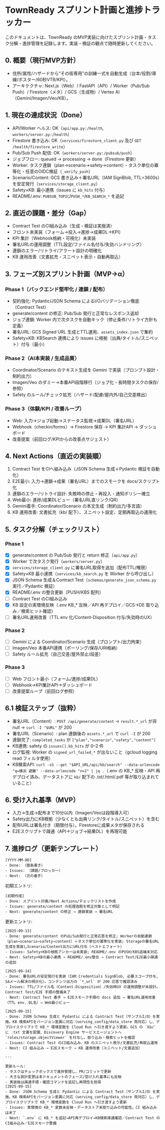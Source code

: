 # TownReady スプリント計画と進捗トラッカー

このドキュメントは、TownReady のMVP実装に向けたスプリント計画・タスク分解・進捗管理を記録します。実装・検証の観点で随時更新してください。

## 0. 概要（現行MVP方針）
- 住所/属性/ハザードから“その街専用”の訓練一式を自動生成（台本/役割/導線/ポスター/60秒VTR/KPI）。
- アーキテクチャ: Next.js（Web）/ FastAPI（API）/ Worker（Pub/Sub Push）/ Firestore（メタ）/ GCS（生成物）/ Vertex AI（Gemini/Imagen/Veo/KB）。

## 1. 現在の達成状況（Done）
- API/Worker ヘルス: OK（`api/app.py:/health`, `workers/server.py:/health`）
- Firestore 書き込み: OK（`services/firestore_client.py` 及び `GET /health/firestore_write`）
- Pub/Sub Push 配信: OK（`workers/server.py:/pubsub/push`）
- ジョブフロー: queued → processing → done（Firestore 更新）
- Worker: タスク連鎖（plan→scenario→safety→content）・タスク単位の冪等化・任意のOIDC検証（`_verify_push`）
- Scenario/Content: GCS 書き込み＋署名URL（IAM SignBlob, TTL=3600s）を安定発行（`services/storage_client.py`）
- Safety×KB: 最小連携（issues に `kb_hits` 付与）
- README/.env: `PUBSUB_TOPIC`/`PUSH_*`/`KB_SEARCH_*` を追記

## 2. 直近の課題・差分（Gap）
- Contract Test のCI組み込み（生成・検証は実施済）
- フロント未実装（フォーム→投入→進捗→成果DL→KPI）
- KPI 集計（Webhook格納・可視化）未実装
- 署名URLの運用調整（TTL設定/ファイル名付与/失効ハンドリング）
- 連鎖のエラー/リトライ/アラート設計の明確化
- KB 運用改善（文書拡充・スニペット表示・自動再取込）

## 3. フェーズ別スプリント計画（MVP→α）

### Phase 1（バックエンド堅牢化 / 連鎖 / 配布）
- 契約強化: Pydantic/JSON Schema によるI/Oバリデーション徹底（Contract Test）
- generate/content の修正: Pub/Sub 発行と正常なレスポンス返却
- ジョブ連鎖: Worker 内で次タスクを自動キック（停止条件/リトライ方針も定義）
- 署名URL: GCS Signed URL 生成とTTL運用、`assets_index.json` で集約
- Safety×KB: KBSearch 連携により issues に根拠（出典/タイトル/スニペット）付与（最小）

### Phase 2（AI本実装 / 生成品質）
- Coordinator/Scenario のテキスト生成を Gemini で実装（プロンプト設計・制約出力）
- Imagen/Veo のダミー→本番API段階移行（ジョブ化・長時間タスクの保存/参照）
- Safety のルール/チェック拡充（ハザード/配慮/屋内外/自己交差検出）

### Phase 3（体験/KPI / 改善ループ）
- Web: 入力→ジョブ起動→ステータス監視→成果DL（署名URL）
- Webhook（checkin/forms）→ Firestore 保存 → KPI 集計API → ダッシュボード
- 改善提案（前回ログ/KPIからの改善点サジェスト）

## 4. Next Actions（直近の実装順）
1) Contract Test をCIへ組み込み（JSON Schema 生成＋Pydantic 検証を自動化）
2) E2E最小: 入力→連鎖→成果（署名URL）までのスモークを docs/スクリプト化
3) 連鎖のエラー/リトライ設計: 失敗時の停止・再投入・通知ポリシー確立
4) Web最小: 進捗/成果DLビュー（署名URL直リンク/QR）
5) Gemini着手: Coordinator/Scenario の本文生成（制約出力/多言語）
6) KB 運用改善: 文書拡充（kb/ 配下）、スニペット設定、定期再取込の運用化

## 5. タスク分解（チェックリスト）

### Phase 1
- [x] generate/content の Pub/Sub 発行と return 修正（`api/app.py`）
- [x] Worker で次タスク発行（`workers/server.py`）
- [x] `services/storage_client.py` に署名URL取得を追加（配布TTL/権限）
- [x] Safety×KB 最小連携（`services/kb_search.py` を Worker から呼び出し）
- [x] JSON Schema 生成＆Contract Test（`schemas/generate_json_schema.py` 実行／Pydantic 検証）
 - [x] README/.env の整合更新（PUSH/KBS 配列）
 - [ ] Contract Test のCI組み込み
 - [x] KB 設定の実環境反映（.env KB_* 反映／API 再デプロイ／GCS→DE 取り込み／検索ヒット確認）
 - [ ] 署名URL運用改善（TTL env 化/Content-Disposition 付与/失効時のUX）

### Phase 2
- [ ] Gemini による Coordinator/Scenario 生成（プロンプト/出力拘束）
- [ ] Imagen/Veo 本番API連携（ポーリング/保存/URI格納）
- [ ] Safety ルール拡充（自己交差/屋外禁止/段差）

### Phase 3
- [ ] Web フロント最小（フォーム/進捗/成果DL）
- [ ] Webhook→KPI集計API→ダッシュボード
- [ ] 改善提案ループ（前回ログ参照）

## 6.1 検証ステップ（抜粋）
- 署名URL（Content）: `POST /api/generate/content` → `result.*_url` が非 null → `curl -I "$URL"` が 200
- 署名URL（Scenario）: plan 連鎖後の `assets.*_url` で `curl -I` が 200
- 連鎖完了: `completed_tasks` が `["plan","scenario","safety","content"]`
- KB連携: safety の `issues[].kb_hits` が 0–2 件
- ログ監視: Worker の `signed_url_failed_*` が出ないこと（gcloud logging read フィルタ使用）
 - KB検索API: `curl -sS --get "$API_URL/api/kb/search" --data-urlencode "q=横浜 避難" --data-urlencode "n=2" | jq .`（.env の KB_* 反映・API 再デプロイ済み、データストアに `kb/` 配下の .txt/.html/.pdf 等が取り込まれていること）

## 6. 受け入れ基準（MVP）
- 入力→生成→配布まで10分以内（Imagen/Veoは段階導入可）
- Safety出力にKB根拠（少なくとも出典リンク/タイトル/スニペット）を含む
- 配布URLは署名付き（期限付与）。Firestoreに成果メタが保存される
- E2Eスクリプトで疎通（API→ジョブ→結果DL）を再現可能

## 7. 進捗ログ（更新テンプレート）

```
[YYYY-MM-DD]
- Done: （箇条書き）
- Issues: （課題/ブロッカー）
- Next: （次の着手）
```

初期エントリ:

```
[初期作成]
- Done: スプリント計画/Next Actions/チェックリストを作成
- Issues: generate/content の処理逸脱を修正対象として明記
- Next: generate/content の修正 → 連鎖実装 → 署名URL
```

更新エントリ:

```
[2025-09-13]
- Done: generate/content のPub/Sub発行と正常応答を修正; Workerの自動連鎖（plan→scenario→safety→content）＋タスク単位の冪等化を実装; Storageの署名URL生成を実装しScenario/Content出力にURL付与（ベストエフォート）
- Issues: Safety×KBの根拠アンカーは未実装; README/.env のPUSH/KBS追補未対応
- Next: Safety×KBの最小連携 → README/.env整合 → Contract Test/E2E最小疎通の追加
```

```
[2025-09-14]
- Done: 署名URLの安定発行を実装（IAM Credentials SignBlob, 必要スコープ付与, SAメール解決の明示化）。コンテンツ出力の `*_url` が 200 応答で確認済み
- Issues: TTL/ファイル名（Content-Disposition）/失効時UX の運用調整が未設計。Contract Test/E2E 手順の整備未了
- Next: Contract Test 着手 → E2Eスモーク手順の docs 追加 → 署名URL運用改善（TTL env, DL名）→ Web最小ビュー
```

```
[2025-09-15]
- Done: JSON Schema 生成と Pydantic による Contract Test（サンプルI/O）を実施。KB 検索APIをバージョン差異に対応（serving_config/data_store 両対応）し、デプロイスクリプトで KB_* 環境変数を Cloud Run へ引き渡すよう更新。GCS の `kb/` に .txt 文書を配置、Discovery Engine サービスエージェントへ `roles/storage.objectViewer` を付与し、取り込み・検索ヒットを確認
- Issues: Contract Test のCI組み込み、KB のスニペット表示/文書拡充/再取込運用
- Next: CI 組み込み → E2Eスモーク → KB 運用改善（スニペット/文書追加）

---

更新ルール:
- タスクはチェックボックスで進捗管理し、PR/コミットで更新
- 大きな設計変更は本ドキュメントのフェーズ/受け入れ基準にも反映
- 実装後は疎通手順・確認コマンドを追記し再現性を担保
[2025-09-15]
- Done: JSON Schema 生成と Pydantic による Contract Test（サンプルI/O）を実施。KB 検索APIをバージョン差異に対応（serving_config/data_store 両対応）し、デプロイスクリプトで KB_* 環境変数を Cloud Run へ引き渡すよう更新
- Issues: 実環境の KB_* 変数未反映・データストア未取り込みの可能性。CI 組み込みは未了
- Next: `.env` に KB_* を追記→API再デプロイ→KB検索疎通確認／Contract Test のCI組み込み／E2Eスモーク整備
